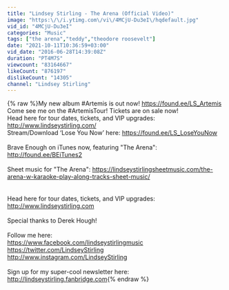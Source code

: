 ```yaml
---
title: "Lindsey Stirling - The Arena (Official Video)"
image: "https:\/\/i.ytimg.com\/vi\/4MCjU-Du3eI\/hqdefault.jpg"
vid_id: "4MCjU-Du3eI"
categories: "Music"
tags: ["the arena","teddy","theodore roosevelt"]
date: "2021-10-11T10:36:59+03:00"
vid_date: "2016-06-28T14:39:08Z"
duration: "PT4M7S"
viewcount: "83164667"
likeCount: "876197"
dislikeCount: "14305"
channel: "Lindsey Stirling"
---
```

{% raw %}My new album #Artemis is out now! <a rel="nofollow" target="blank" href="https://found.ee/LS_Artemis">https://found.ee/LS_Artemis</a><br />Come see me on the #ArtemisTour! Tickets are on sale now!<br />Head here for tour dates, tickets, and VIP upgrades: <a rel="nofollow" target="blank" href="http://www.lindseystirling.com/">http://www.lindseystirling.com/</a><br />Stream/Download ‘Lose You Now’ here: <a rel="nofollow" target="blank" href="https://found.ee/LS_LoseYouNow">https://found.ee/LS_LoseYouNow</a><br /><br />Brave Enough on iTunes now, featuring &quot;The Arena&quot;: <a rel="nofollow" target="blank" href="http://found.ee/BEiTunes2">http://found.ee/BEiTunes2</a><br /><br />Sheet music for &quot;The Arena&quot;: <a rel="nofollow" target="blank" href="https://lindseystirlingsheetmusic.com/the-arena-w-karaoke-play-along-tracks-sheet-music/">https://lindseystirlingsheetmusic.com/the-arena-w-karaoke-play-along-tracks-sheet-music/</a><br /><br /><br />Head here for tour dates, tickets, and VIP upgrades: <a rel="nofollow" target="blank" href="http://www.lindseystirling.com">http://www.lindseystirling.com</a><br /><br />Special thanks to Derek Hough! <br /><br />Follow me here:<br /><a rel="nofollow" target="blank" href="https://www.facebook.com/lindseystirlingmusic">https://www.facebook.com/lindseystirlingmusic</a><br /><a rel="nofollow" target="blank" href="https://twitter.com/LindseyStirling">https://twitter.com/LindseyStirling</a><br /><a rel="nofollow" target="blank" href="http://www.instagram.com/LindseyStirling">http://www.instagram.com/LindseyStirling</a><br /><br />Sign up for my super-cool newsletter here:<br /><a rel="nofollow" target="blank" href="http://lindseystirling.fanbridge.com">http://lindseystirling.fanbridge.com</a>{% endraw %}
